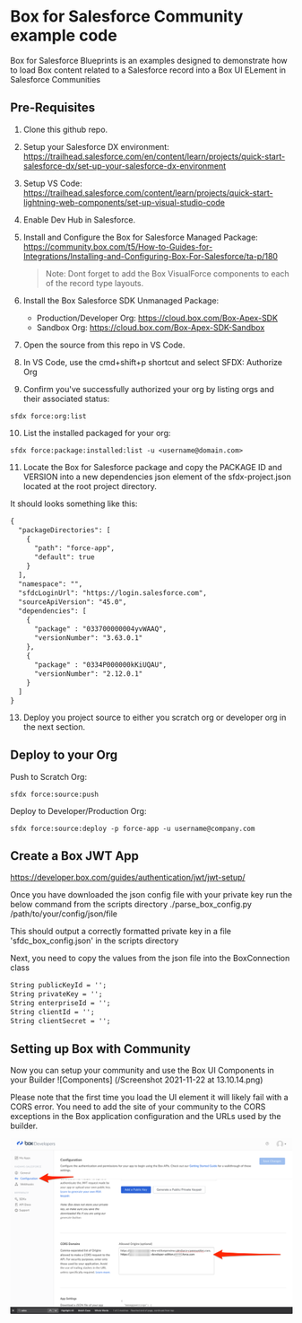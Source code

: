 # Box for Salesforce Community example code
Box for Salesforce Blueprints is an examples designed to demonstrate how to load Box content related to a Salesforce record into a Box UI ELement in Salesforce Communities


## Pre-Requisites

1. Clone this github repo.
2. Setup your Salesforce DX environment: https://trailhead.salesforce.com/en/content/learn/projects/quick-start-salesforce-dx/set-up-your-salesforce-dx-environment
3. Setup VS Code: https://trailhead.salesforce.com/content/learn/projects/quick-start-lightning-web-components/set-up-visual-studio-code
4. Enable Dev Hub in Salesforce.
5. Install and Configure the Box for Salesforce Managed Package: https://community.box.com/t5/How-to-Guides-for-Integrations/Installing-and-Configuring-Box-For-Salesforce/ta-p/180
    > Note: Dont forget to add the Box VisualForce components to each of the record type layouts.

6. Install the Box Salesforce SDK Unmanaged Package:
    
    * Production/Developer Org: https://cloud.box.com/Box-Apex-SDK
    * Sandbox Org: https://cloud.box.com/Box-Apex-SDK-Sandbox

7. Open the source from this repo in VS Code.
8. In VS Code, use the cmd+shift+p shortcut and select SFDX: Authorize Org
9. Confirm you've successfully authorized your org by listing orgs and their associated status:
```
sfdx force:org:list
```
10. List the installed packaged for your org:
```
sfdx force:package:installed:list -u <username@domain.com>
```
11. Locate the Box for Salesforce package and copy the PACKAGE ID and VERSION into a new dependencies json element of the sfdx-project.json located at the root project directory.

It should looks something like this:
```
{
  "packageDirectories": [
    {
      "path": "force-app",
      "default": true
    }
  ],
  "namespace": "",
  "sfdcLoginUrl": "https://login.salesforce.com",
  "sourceApiVersion": "45.0",
  "dependencies": [
    { 
      "package" : "033700000004yvWAAQ",
      "versionNumber": "3.63.0.1"
    },
    { 
      "package" : "0334P000000kKiUQAU",
      "versionNumber": "2.12.0.1"
    }
  ]
}
```
13. Deploy you project source to either you scratch org or developer org in the next section.

## Deploy to your Org
Push to Scratch Org:
```
sfdx force:source:push
```


Deploy to Developer/Production Org:
```
sfdx force:source:deploy -p force-app -u username@company.com
```

## Create a Box JWT App
https://developer.box.com/guides/authentication/jwt/jwt-setup/

Once you have downloaded the json config file with your private key run the below command from the scripts directory
./parse_box_config.py /path/to/your/config/json/file

This should output a correctly formatted private key in a file 'sfdc_box_config.json' in the scripts directory

Next, you need to copy the values from the json file into the BoxConnection class
```
String publicKeyId = '';
String privateKey = '';
String enterpriseId = '';
String clientId = '';
String clientSecret = '';
```

## Setting up Box with Community
Now you can setup your community and use the Box UI Components in your Builder
![Components] (/Screenshot 2021-11-22 at 13.10.14.png)

Please note that the first time you load the UI element it will likely fail with a CORS error. You need to add the site of your community to the CORS exceptions in the Box application configuration and the URLs used by the builder. 

![Preview Box Content Explorer](/images/10-box-cors-configuration.png)




